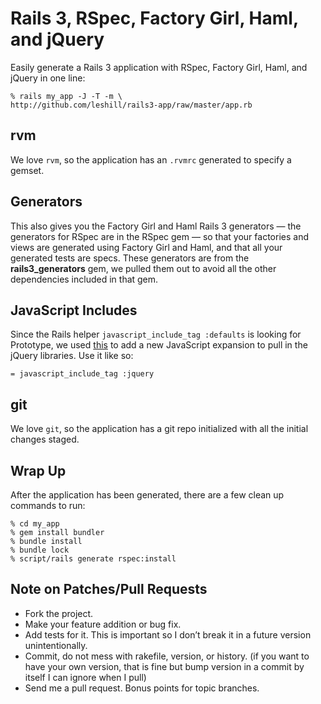 Rails 3, RSpec, Factory Girl, Haml, and jQuery
==============================================

Easily generate a Rails 3 application with RSpec, Factory Girl, Haml, and
jQuery in one line:

    % rails my_app -J -T -m \
    http://github.com/leshill/rails3-app/raw/master/app.rb

rvm
---

We love `rvm`, so the application has an `.rvmrc` generated to specify a gemset.

Generators
----------

This also gives you the Factory Girl and Haml Rails 3 generators &mdash; the
generators for RSpec are in the RSpec gem &mdash; so that your factories and
views are generated using Factory Girl and Haml, and that all your generated
tests are specs. These generators are from the **rails3_generators** gem, we
pulled them out to avoid all the other dependencies included in that gem.

JavaScript Includes
-------------------

Since the Rails helper `javascript_include_tag :defaults` is looking for
Prototype, we used [this](http://flow.handle.it/past/2010/2/9/jquery_in_rails)
to add a new JavaScript expansion to pull in the jQuery libraries. Use it like
so:

    = javascript_include_tag :jquery

git
---

We love `git`, so the application has a git repo initialized with all the initial changes staged.

Wrap Up
-------

After the application has been generated, there are a few clean up commands to run:

    % cd my_app
    % gem install bundler
    % bundle install
    % bundle lock
    % script/rails generate rspec:install


Note on Patches/Pull Requests
-----------------------------

* Fork the project.
* Make your feature addition or bug fix.
* Add tests for it. This is important so I don’t break it in a future version
  unintentionally.
* Commit, do not mess with rakefile, version, or history.  (if you want to have
  your own version, that is fine but bump version in a commit by itself I can
  ignore when I pull)
* Send me a pull request. Bonus points for topic branches.
